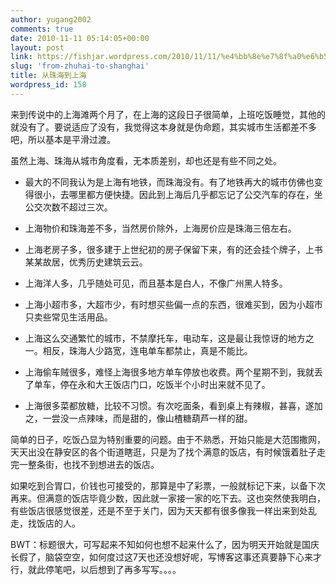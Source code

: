 ```yaml
---
author: yugang2002
comments: true
date: 2010-11-11 05:14:05+00:00
layout: post
link: https://fishjar.wordpress.com/2010/11/11/%e4%bb%8e%e7%8f%a0%e6%b5%b7%e5%88%b0%e4%b8%8a%e6%b5%b7/
slug: 'from-zhuhai-to-shanghai'
title: 从珠海到上海
wordpress_id: 158
---
```


来到传说中的上海滩两个月了，在上海的这段日子很简单，上班吃饭睡觉，其他的就没有了。要说适应了没有，我觉得这本身就是伪命题，其实城市生活都差不多吧，所以基本是平滑过渡。

虽然上海、珠海从城市角度看，无本质差别，却也还是有些不同之处。





  * 最大的不同我认为是上海有地铁，而珠海没有。有了地铁再大的城市仿佛也变得很小，去哪里都方便快捷。因此到上海后几乎都忘记了公交汽车的存在，坐公交次数不超过三次。


  * 上海物价和珠海差不多，当然房价除外，上海房价应是珠海三倍左右。


  * 上海老房子多，很多建于上世纪初的房子保留下来，有的还会挂个牌子，上书某某故居，优秀历史建筑云云。


  * 上海洋人多，几乎随处可见，而且基本是白人，不像广州黑人特多。


  * 上海小超市多，大超市少，有时想买些偏一点的东西，很难买到，因为小超市只卖些常见生活用品。


  * 上海这么交通繁忙的城市，不禁摩托车，电动车，这是最让我惊讶的地方之一。相反，珠海人少路宽，连电单车都禁止，真是不能比。


  * 上海偷车贼很多，难怪上海很多地方单车停放也收费。两个星期不到，我就丢了单车，停在永和大王饭店门口，吃饭半个小时出来就不见了。


  * 上海很多菜都放糖，比较不习惯。有次吃面条，看到桌上有辣椒，甚喜，遂加之，一尝没一点辣味，而是甜的，像山楂糖葫芦一样的甜。



简单的日子，吃饭凸显为特别重要的问题。由于不熟悉，开始只能是大范围撒网，天天出没在静安区的各个街道瞎逛，只是为了找个满意的饭店，有时候饿着肚子走完一整条街，也找不到想进去的饭店。

如果吃到合胃口，价钱也可接受的，那算是中了彩票，一般就标记下来，以备下次再来。但满意的饭店毕竟少数，因此就一家接一家的吃下去。这也突然使我明白，有些饭店很感觉很差，还是不至于关门，因为天天都有很多像我一样出来到处乱走，找饭店的人。

BWT：标题很大，可写起来不知如何也想不起来什么了，因为明天开始就是国庆长假了，脑袋空空，如何度过这7天也还没想好呢，写博客这事还真要静下心来才行，就此停笔吧，以后想到了再多写写。。。。
